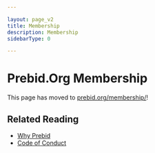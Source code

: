 ```yaml
---

layout: page_v2
title: Membership
description: Membership
sidebarType: 0

---
```

# Prebid.Org Membership

This page has moved to [prebid.org/membership/](https://prebid.org/membership/)!

## Related Reading

- [Why Prebid](https://prebid.org/why-prebid/)
- [Code of Conduct](https://prebid.org/code-of-conduct/)
